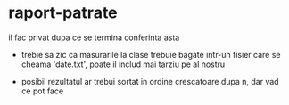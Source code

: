 # raport-patrate
il fac privat dupa ce se termina conferinta asta

- trebie sa zic ca masurarile la clase trebuie bagate intr-un fisier care se cheama 'date.txt', poate il includ mai tarziu pe al nostru

- posibil rezultatul ar trebui sortat in ordine crescatoare dupa n, dar vad ce pot face

